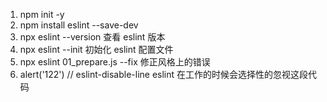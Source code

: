 1. npm init -y
2. npm install eslint --save-dev
3. npx eslint --version 查看 eslint 版本
4. npx eslint --init 初始化 eslint 配置文件
5. npx eslint 01_prepare.js --fix 修正风格上的错误
6. alert('122') // eslint-disable-line eslint 在工作的时候会选择性的忽视这段代码
